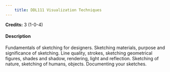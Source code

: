 ```yaml
---
    title: DDL111 Visualization Techniques
---
```

**Credits:** 3 (1-0-4)



#### Description 
Fundamentals of sketching for designers. Sketching materials, purpose and significance of sketching. Line quality, strokes, sketching geometrical figures, shades and shadow, rendering, light and reflection. Sketching of nature, sketching of humans, objects. Documenting your sketches.